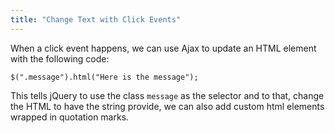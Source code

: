 ```yaml
---
title: "Change Text with Click Events"
---
```


When a click event happens, we can use Ajax to update an HTML element with the following code:

    $(".message").html("Here is the message");

This tells jQuery to use the class `message` as the selector and to that, change the HTML to have the string provide, we can also add custom html elements wrapped in quotation marks.

